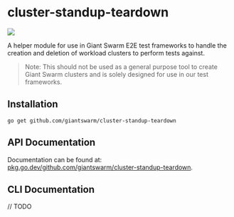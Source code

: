# cluster-standup-teardown

<a href="https://godoc.org/github.com/giantswarm/cluster-standup-teardown"><img src="https://godoc.org/github.com/giantswarm/cluster-standup-teardown?status.svg"></a>

A helper module for use in Giant Swarm E2E test frameworks to handle the creation and deletion of workload clusters to perform tests against.

> Note: This should not be used as a general purpose tool to create Giant Swarm clusters and is solely designed for use in our test frameworks.

## Installation

```shell
go get github.com/giantswarm/cluster-standup-teardown
```

## API Documentation

Documentation can be found at: [pkg.go.dev/github.com/giantswarm/cluster-standup-teardown](https://pkg.go.dev/github.com/giantswarm/cluster-standup-teardown).

## CLI Documentation

// TODO
